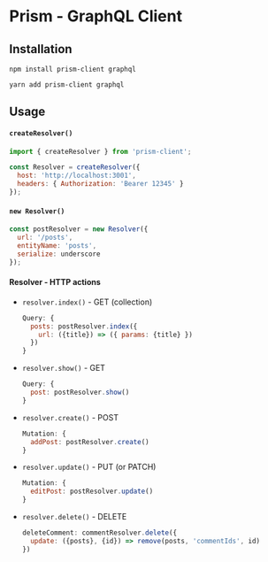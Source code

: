 # Prism - GraphQL Client



Installation
----------
```
npm install prism-client graphql

yarn add prism-client graphql 
```

Usage
----------

#### `createResolver()`

```js
import { createResolver } from 'prism-client';

const Resolver = createResolver({
  host: 'http://localhost:3001',
  headers: { Authorization: 'Bearer 12345' }
});
```

#### `new Resolver()`

```js
const postResolver = new Resolver({
  url: '/posts',
  entityName: 'posts',
  serialize: underscore
});
```

#### Resolver - HTTP actions

- `resolver.index()` - GET (collection)

  ```js
  Query: {
    posts: postResolver.index({
      url: ({title}) => ({ params: {title} })
    })
  }
  ```

- `resolver.show()` - GET

  ```js
  Query: {
    post: postResolver.show()
  }
  ```

- `resolver.create()` - POST

  ```js
  Mutation: {
    addPost: postResolver.create()
  }
  ```
- `resolver.update()` - PUT (or PATCH)

  ```js
  Mutation: {
    editPost: postResolver.update()
  }
  ```

- `resolver.delete()` - DELETE

  ```js
  deleteComment: commentResolver.delete({
    update: ({posts}, {id}) => remove(posts, 'commentIds', id)
  })
  ```
